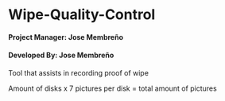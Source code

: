 # Wipe-Quality-Control

#### Project Manager: Jose Membreño
#### Developed By: Jose Membreño

Tool that assists in recording proof of wipe

Amount of disks x 7 pictures per disk = total amount of pictures
